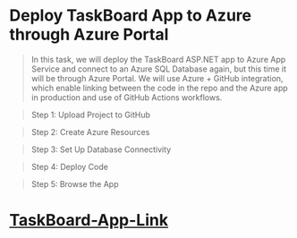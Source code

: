 # Deploy TaskBoard App to Azure through Azure Portal

>In this task, we will deploy the TaskBoard ASP.NET app to Azure App Service and connect to an Azure SQL Database again, but this time it will be through Azure Portal. We will use Azure + GitHub integration, which enable linking between the code in the repo and the Azure app in production and use of GitHub Actions workflows.

>Step 1: Upload Project to GitHub

>Step 2: Create Azure Resources

>Step 3: Set Up Database Connectivity

>Step 4: Deploy Code

>Step 5: Browse the App

# [TaskBoard-App-Link](https://github.com/denidim/Azure-Deploy-Task-Board-App)